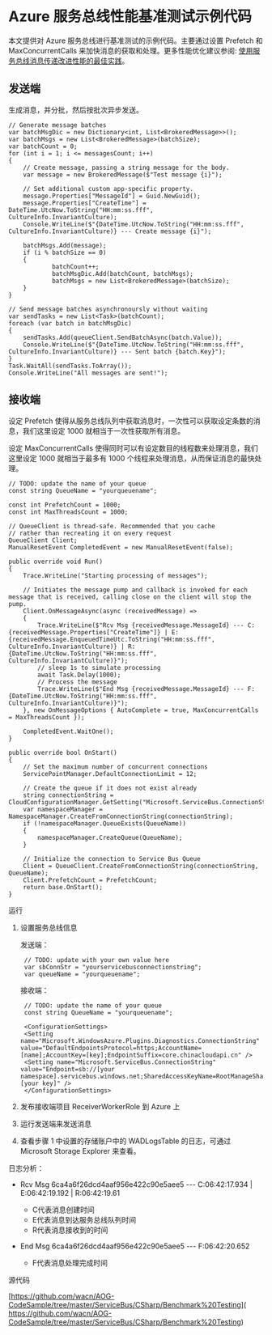 # Azure 服务总线性能基准测试示例代码

本文提供对 Azure 服务总线进行基准测试的示例代码。主要通过设置 Prefetch 和 MaxConcurrentCalls 来加快消息的获取和处理。更多性能优化建议参阅: [使用服务总线消息传递改进性能的最佳实践](/documentation/articles/service-bus-performance-improvements/)。

## 发送端

生成消息，并分批，然后按批次异步发送。

    // Generate message batches
    var batchMsgDic = new Dictionary<int, List<BrokeredMessage>>();
    var batchMsgs = new List<BrokeredMessage>(batchSize);
    var batchCount = 0;
    for (int i = 1; i <= messagesCount; i++)
    {
        // Create message, passing a string message for the body.
        var message = new BrokeredMessage($"Test message {i}");

        // Set additional custom app-specific property.
        message.Properties["MessageId"] = Guid.NewGuid();
        message.Properties["CreateTime"] = DateTime.UtcNow.ToString("HH:mm:ss.fff", CultureInfo.InvariantCulture);
        Console.WriteLine($"{DateTime.UtcNow.ToString("HH:mm:ss.fff", CultureInfo.InvariantCulture)} --- Create message {i}");

        batchMsgs.Add(message);
        if (i % batchSize == 0)
        {
                batchCount++;
                batchMsgDic.Add(batchCount, batchMsgs);
                batchMsgs = new List<BrokeredMessage>(batchSize);
        }
    }

    // Send message batches asynchronoursly without waiting
    var sendTasks = new List<Task>(batchCount);
    foreach (var batch in batchMsgDic)
    {
        sendTasks.Add(queueClient.SendBatchAsync(batch.Value));
        Console.WriteLine($"{DateTime.UtcNow.ToString("HH:mm:ss.fff", CultureInfo.InvariantCulture)} --- Sent batch {batch.Key}");
    }
    Task.WaitAll(sendTasks.ToArray());
    Console.WriteLine("All messages are sent!");

## 接收端

设定 Prefetch 使得从服务总线队列中获取消息时，一次性可以获取设定条数的消息，我们这里设定 1000 就相当于一次性获取所有消息。

设定 MaxConcurrentCalls 使得同时可以有设定数目的线程数来处理消息，我们这里设定 1000 就相当于最多有 1000 个线程来处理消息，从而保证消息的最快处理。

    // TODO: update the name of your queue
    const string QueueName = "yourqueuename";

    const int PrefetchCount = 1000;
    const int MaxThreadsCount = 1000;

    // QueueClient is thread-safe. Recommended that you cache 
    // rather than recreating it on every request
    QueueClient Client;
    ManualResetEvent CompletedEvent = new ManualResetEvent(false);

    public override void Run()
    {
        Trace.WriteLine("Starting processing of messages");

        // Initiates the message pump and callback is invoked for each message that is received, calling close on the client will stop the pump.
        Client.OnMessageAsync(async (receivedMessage) =>
        {
            Trace.WriteLine($"Rcv Msg {receivedMessage.MessageId} --- C:{receivedMessage.Properties["CreateTime"]} | E:{receivedMessage.EnqueuedTimeUtc.ToString("HH:mm:ss.fff", CultureInfo.InvariantCulture)} | R:{DateTime.UtcNow.ToString("HH:mm:ss.fff", CultureInfo.InvariantCulture)}");
            // sleep 1s to simulate processing
            await Task.Delay(1000);
            // Process the message
            Trace.WriteLine($"End Msg {receivedMessage.MessageId} --- F:{DateTime.UtcNow.ToString("HH:mm:ss.fff", CultureInfo.InvariantCulture)}");
        }, new OnMessageOptions { AutoComplete = true, MaxConcurrentCalls = MaxThreadsCount });

        CompletedEvent.WaitOne();
    }

    public override bool OnStart()
    {
        // Set the maximum number of concurrent connections 
        ServicePointManager.DefaultConnectionLimit = 12;

        // Create the queue if it does not exist already
        string connectionString = CloudConfigurationManager.GetSetting("Microsoft.ServiceBus.ConnectionString");
        var namespaceManager = NamespaceManager.CreateFromConnectionString(connectionString);
        if (!namespaceManager.QueueExists(QueueName))
        {
            namespaceManager.CreateQueue(QueueName);
        }

        // Initialize the connection to Service Bus Queue
        Client = QueueClient.CreateFromConnectionString(connectionString, QueueName);
        Client.PrefetchCount = PrefetchCount;
        return base.OnStart();
    }

运行

1. 设置服务总线信息

    发送端：

        // TODO: update with your own value here
        var sbConnStr = "yourservicebusconnectionstring";
        var queueName = "yourqueuename";

    接收端：

        // TODO: update the name of your queue
        const string QueueName = "yourqueuename";

        <ConfigurationSettings>
        <Setting name="Microsoft.WindowsAzure.Plugins.Diagnostics.ConnectionString" value="DefaultEndpointsProtocol=https;AccountName=[name];AccountKey=[key];EndpointSuffix=core.chinacloudapi.cn" />
        <Setting name="Microsoft.ServiceBus.ConnectionString" value="Endpoint=sb://[your namespace].servicebus.windows.net;SharedAccessKeyName=RootManageSharedAccessKey;SharedAccessKey=[your key]" />
        </ConfigurationSettings>

2. 发布接收端项目 ReceiverWorkerRole 到 Azure 上
3. 运行发送端来发送消息
4. 查看步骤 1 中设置的存储账户中的 WADLogsTable 的日志，可通过 Microsoft Storage Explorer 来查看。

日志分析：

- Rcv Msg 6ca4a6f26dcd4aaf956e422c90e5aee5 --- C:06:42:17.934 | E:06:42:19.192 | R:06:42:19.61

    - C代表消息创建时间
    - E代表消息到达服务总线队列时间
    - R代表消息接收到的时间

- End Msg 6ca4a6f26dcd4aaf956e422c90e5aee5 --- F:06:42:20.652

    - F代表消息处理完成时间

源代码

[https://github.com/wacn/AOG-CodeSample/tree/master/ServiceBus/CSharp/Benchmark%20Testing](
https://github.com/wacn/AOG-CodeSample/tree/master/ServiceBus/CSharp/Benchmark%20Testing)